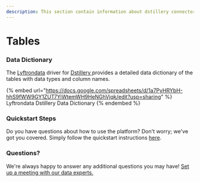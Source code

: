 ```yaml
---
description: This section contain information about dstillery connector tables information
---
```


# Tables

### Data Dictionary

The [Lyftrondata](https://www.lyftrondata.com/) driver for [Dstillery](https://www.lyftrondata.com/integration/dstillery/)[ ](https://www.lyftrondata.com/integration/dstillery/)provides a detailed data dictionary of the tables with data types and column names.

{% embed url="https://docs.google.com/spreadsheets/d/1a7PyHRYbH-hhS9fWW9GY1ZUT7YiWtemWH9HeNGhVjqk/edit?usp=sharing" %}
Lyftrondata Dstillery Data Dictionary
{% endembed %}

### Quickstart Steps

Do you have questions about how to use the platform? Don't worry; we've got you covered. Simply follow the quickstart instructions [here](../../../../quickstart-steps.md).

### Questions? <a href="#questions" id="questions"></a>

We're always happy to answer any additional questions you may have! [Set up a meeting with our data experts.](https://www.lyftrondata.com/book-a-meeting/)

